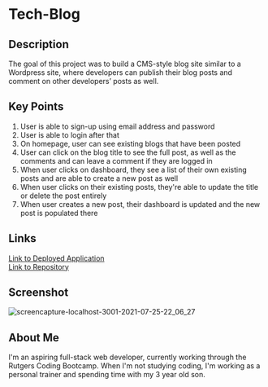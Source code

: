 # Tech-Blog

## Description
The goal of this project was to build a CMS-style blog site similar to a Wordpress site, where developers can publish their blog posts and comment on other developers’ posts as well.

## Key Points
1. User is able to sign-up using email address and password
2. User is able to login after that
3. On homepage, user can see existing blogs that have been posted
4. User can click on the blog title to see the full post, as well as the comments and can leave a comment if they are logged in
5. When user clicks on dashboard, they see a list of their own existing posts and are able to create a new post as well
6. When user clicks on their existing posts, they're able to update the title or delete the post entirely
7. When user creates a new post, their dashboard is updated and the new post is populated there

## Links
[Link to Deployed Application](https://radiant-gorge-54572.herokuapp.com/) </br>
[Link to Repository](https://github.com/JohnLanni619/tech-blog)

## Screenshot
![screencapture-localhost-3001-2021-07-25-22_06_27](https://user-images.githubusercontent.com/82123623/126923588-0a04fb79-e21a-4aca-a0bb-2c03ae871fc6.png)

## About Me
I'm an aspiring full-stack web developer, currently working through the Rutgers Coding Bootcamp. When I'm not studying coding, I'm working as a personal trainer and spending time with my 3 year old son.

